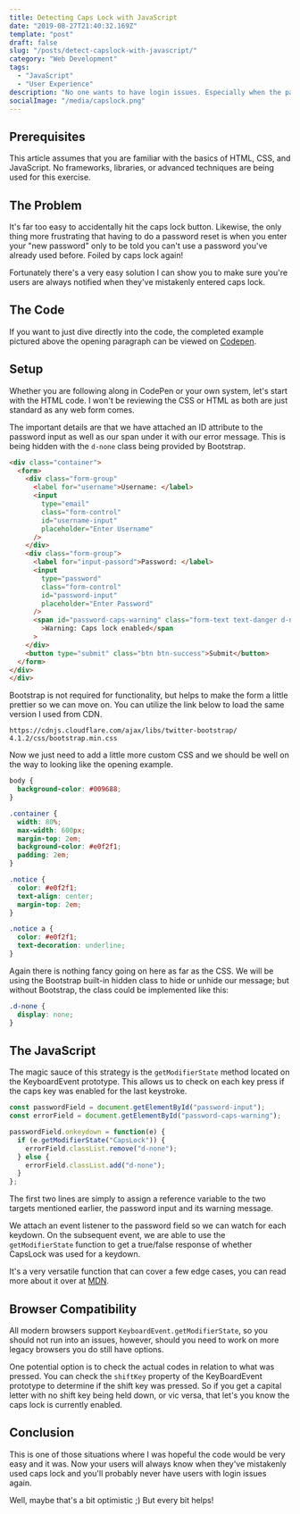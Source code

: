 ```yaml
---
title: Detecting Caps Lock with JavaScript
date: "2019-08-27T21:40:32.169Z"
template: "post"
draft: false
slug: "/posts/detect-capslock-with-javascript/"
category: "Web Development"
tags:
  - "JavaScript"
  - "User Experience"
description: "No one wants to have login issues. Especially when the password being entered is correct but Caps Lock is on! Let's take a look at how a small amount of JavaScript can watch our user's back."
socialImage: "/media/capslock.png"
---
```


## Prerequisites

This article assumes that you are familiar with the basics of HTML, CSS, and JavaScript. No frameworks, libraries, or advanced techniques are being used for this exercise.

## The Problem

It's far too easy to accidentally hit the caps lock button. Likewise, the only thing more frustrating that having to do a password reset is when you enter your "new password" only to be told you can't use a password you've already used before. Foiled by caps lock again!

Fortunately there's a very easy solution I can show you to make sure you're users are always notified when they've mistakenly entered caps lock.

## The Code

If you want to just dive directly into the code, the completed example pictured above the opening paragraph can be viewed on [Codepen](https://codepen.io/jodylecompte/full/RBZGNq).

## Setup

Whether you are following along in CodePen or your own system, let's start with the HTML code. I won't be reviewing the CSS or HTML as both are just standard as any web form comes.

The important details are that we have attached an ID attribute to the password
input as well as our span under it with our error message. This is being hidden with the `d-none` class being provided by Bootstrap.

```html
<div class="container">
  <form>
    <div class="form-group"
      <label for="username">Username: </label>
      <input
        type="email"
        class="form-control"
        id="username-input"
        placeholder="Enter Username"
      />
    </div>
    <div class="form-group">
      <label for="input-passord">Password: </label>
      <input
        type="password"
        class="form-control"
        id="password-input"
        placeholder="Enter Password"
      />
      <span id="password-caps-warning" class="form-text text-danger d-none"
        >Warning: Caps lock enabled</span
      >
    </div>
    <button type="submit" class="btn btn-success">Submit</button>
  </form>
</div>
</div>
```

Bootstrap is not required for functionality, but helps to make the form a little prettier
so we can move on. You can utilize the link below to load the same version I used from CDN.

```
https://cdnjs.cloudflare.com/ajax/libs/twitter-bootstrap/
4.1.2/css/bootstrap.min.css
```

Now we just need to add a little more custom CSS and we should be well on the way
to looking like the opening example.

```css
body {
  background-color: #009688;
}

.container {
  width: 80%;
  max-width: 600px;
  margin-top: 2em;
  background-color: #e0f2f1;
  padding: 2em;
}

.notice {
  color: #e0f2f1;
  text-align: center;
  margin-top: 2em;
}

.notice a {
  color: #e0f2f1;
  text-decoration: underline;
}
```

Again there is nothing fancy going on here as far as the CSS. We will be using the Bootstrap built-in hidden class to hide or unhide our message; but without Bootstrap, the class could be implemented like this:

```css
.d-none {
  display: none;
}
```

## The JavaScript

The magic sauce of this strategy is the `getModifierState` method located on the KeyboardEvent prototype. This allows us to check on each key press if the caps key was enabled for the last keystroke.

```js
const passwordField = document.getElementById("password-input");
const errorField = document.getElementById("password-caps-warning");

passwordField.onkeydown = function(e) {
  if (e.getModifierState("CapsLock")) {
    errorField.classList.remove("d-none");
  } else {
    errorField.classList.add("d-none");
  }
};
```

The first two lines are simply to assign a reference variable to the two targets mentioned earlier, the password input and its warning message.

We attach an event listener to the password field so we can watch for each keydown. On
the subsequent event, we are able to use the `getModifierState` function to get a true/false response of whether CapsLock was used for a keydown.

It's a very versatile function that can cover a few edge cases, you can read more about it over at [MDN](https://developer.mozilla.org/en-US/docs/Web/API/KeyboardEvent/getModifierState).

## Browser Compatibility

All modern browsers support `KeyboardEvent.getModifierState`, so you should not run into an issues, however, should you need to work on more legacy browsers you do still have options.

One potential option is to check the actual codes in relation to what was pressed. You can check the `shiftKey` property of the KeyBoardEvent prototype to determine if the shift key was pressed. So if you get a capital letter with no shift key being held down, or vic versa, that let's you know the caps lock is currently enabled.

## Conclusion

This is one of those situations where I was hopeful the code would be very easy and it was. Now your users will always know when they've mistakenly used caps lock and you'll probably never have users with login issues again.

Well, maybe that's a bit optimistic ;) But every bit helps!
